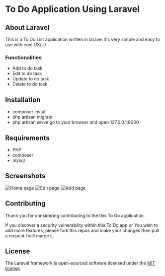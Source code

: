 # To Do Application Using Laravel

## About Laravel

This is a To Do List application written in laravel it's very simple and easy to use with cool UX/UI

  ### Functionalities
- Add to do task
- Edit to do task
- Update to do task
- Delete to do task

## Installation
- composer install
- php artisan migrate
- php artisan serve go to your browser and open 127.0.0.1:8000

## Requirements
- PHP
- composer
- mysql
 
## Screenshots

![Home page](https://github.com/Abdulai123/to-do-app/assets/95375134/70765947-a852-44f9-8dc0-12ab79bbc982)
![Edit page](https://github.com/Abdulai123/to-do-app/assets/95375134/5040e17b-ad0a-4d34-931b-c396d782b1db)
![Add page](https://github.com/Abdulai123/to-do-app/assets/95375134/e88cef62-a95c-4f82-a5f2-f0d45234074d)

## Contributing

Thank you for considering contributing to the this To Do application

If you discover a security vulnerability within this To Do app or You wish to add more features, please fork this repos and make your changes then pull a request I will marge it.

## License

The Laravel framework is open-sourced software licensed under the [MIT license](https://opensource.org/licenses/MIT).
